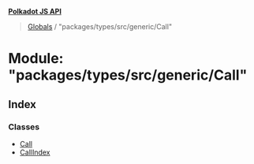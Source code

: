 **[Polkadot JS API](../README.md)**

> [Globals](../globals.md) / "packages/types/src/generic/Call"

# Module: "packages/types/src/generic/Call"

## Index

### Classes

* [Call](../classes/_packages_types_src_generic_call_.call.md)
* [CallIndex](../classes/_packages_types_src_generic_call_.callindex.md)
